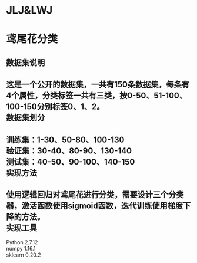 # JLJ&LWJ
鸢尾花分类
==
数据集说明
--
这是一个公开的数据集，一共有150条数据集，每条有4个属性，分类标签一共有三类，按0-50、51-100、100-150分别标签0、1、2。  
数据集划分
--
训练集：1-30、50-80、100-130  
验证集：30-40、80-90、130-140  
测试集：40-50、90-100、140-150  
实现方法
--
使用逻辑回归对鸢尾花进行分类，需要设计三个分类器，激活函数使用sigmoid函数，迭代训练使用梯度下降的方法。  
实现工具
--
Python 2.7.12  
numpy 1.16.1  
sklearn 0.20.2  

